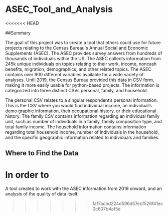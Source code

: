 # ASEC_Tool_and_Analysis
<<<<<<< HEAD

##Summary 

The goal of this project was to create a tool that others could use for future projects relating to the Census Bureau's Annual Social and Economic Supplements (ASEC). The ASEC provides survey answers from hundreds of thousands of individuals within the US. The ASEC collects information from 245k unique individuals on topics relating to their work, income, noncash benefits, migration, demographics, and other related topics. The ASEC contains over 900 different variables available for a wide variety of analyses. Until 2019, the Census Bureau provided this data in CSV form, making it more easily usable for python-based projects. The information is categorized into three distinct CSVs personal, family, and household.

The personal CSV relates to a singular respondent’s personal information. This is the CSV where you would find individual income, an individual’s demo graphic information, their occupational history, or their educational history. The family CSV contains information regarding an individual family unit, such as number of individuals in a family, family composition type, and total family income. The household information contains information regarding total household income, number of individuals in the household, and the specific geographic information related to individuals and families. 

## Where to Find the Data

In order to 
=======
A tool created to work with the ASEC information from 2019 onward, and an analysis of the quality of data itself.
>>>>>>> faf7acbd224d596d57ecf526f41ec0c607b4af5e
